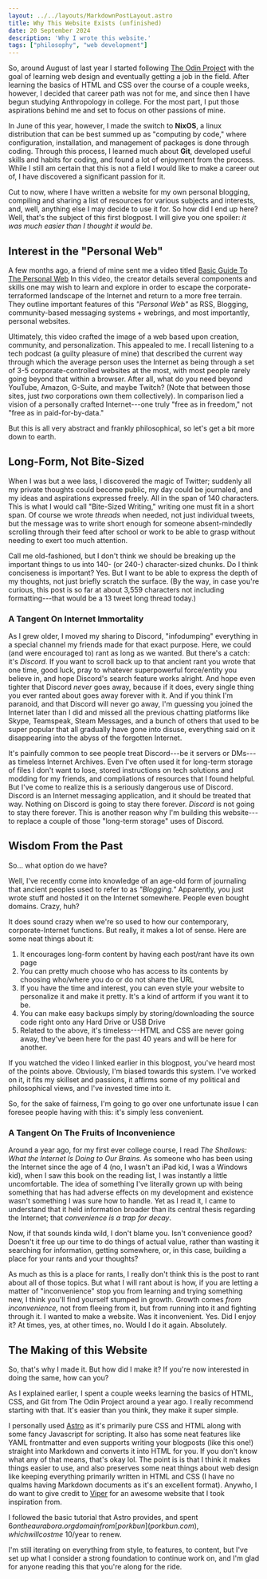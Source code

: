 ```yaml
---
layout: ../../layouts/MarkdownPostLayout.astro
title: Why This Website Exists (unfinished)
date: 20 September 2024
description: 'Why I wrote this website.'
tags: ["philosophy", "web development"]
---
```


So, around August of last year I started following [The Odin Project](https://www.theodinproject.com) with the goal of learning web design and eventually getting a job in the field. After learning the basics of HTML and CSS over the course of a couple weeks, however, I decided that career path was not for me, and since then I have begun studying Anthropology in college. For the most part, I put those aspirations behind me and set to focus on other passions of mine.

In June of this year, however, I made the switch to **NixOS**, a linux distribution that can be best summed up as "computing by code," where configuration, installation, and management of packages is done through coding. Through this process, I learned much about **Git**, developed useful skills and habits for coding, and found a lot of enjoyment from the process. While I still am certain that this is not a field I would like to make a career out of, I have discovered a significant passion for it.

Cut to now, where I have written a website for my own personal blogging, compiling and sharing a list of resources for various subjects and interests, and, well, anything else I may decide to use it for. So how did I end up here? Well, that's the subject of this first blogpost. I will give you one spoiler: *it was much easier than I thought it would be*.

## Interest in the "Personal Web"

A few months ago, a friend of mine sent me a video titled [Basic Guide To The Personal Web](https://youtu.be/zswyWBtF-7Y) In this video, the creator details several components and skills one may wish to learn and explore in order to escape the corporate-terraformed landscape of the Internet and return to a more free terrain. They outline important features of this *"Personal Web"* as RSS, Blogging, community-based messaging systems + webrings, and most importantly, personal websites.

Ultimately, this video crafted the image of a web based upon creation, community, and personalization. This appealed to me. I recall listening to a tech podcast (a guilty pleasure of mine) that described the current way through which the average person uses the Internet as being through a set of 3-5 corporate-controlled websites at the most, with most people rarely going beyond that within a browser. After all, what do you need beyond YouTube, Amazon, G-Suite, and maybe Twitch? (Note that between those sites, just *two* corporations own them collectively). In comparison lied a vision of a personally crafted Internet---one truly "free as in freedom," not "free as in paid-for-by-data."

But this is all very abstract and frankly philosophical, so let's get a bit more down to earth.

## Long-Form, Not Bite-Sized

When I was but a wee lass, I discovered the magic of Twitter; suddenly all my private thoughts could become public, my day could be journaled, and my ideas and aspirations expressed freely. All in the span of 140 characters. This is what I would call "Bite-Sized Writing," writing one must fit in a short span. Of course we wrote *threads* when needed, not just individual tweets, but the message was to write short enough for someone absent-mindedly scrolling through their feed after school or work to be able to grasp without needing to exert too much attention.

Call me old-fashioned, but I don't think we should be breaking up the important things to us into 140- (or 240-) character-sized chunks. Do I think conciseness is important? Yes. But I want to be able to express the depth of my thoughts, not just briefly scratch the surface. (By the way, in case you're curious, this post is so far at about 3,559 characters not including formatting---that would be a 13 tweet long thread today.)

### A Tangent On Internet Immortality

As I grew older, I moved my sharing to Discord, "infodumping" everything in a special channel my friends made for that exact purpose. Here, we could (and were encouraged to) rant as long as we wanted. But there's a catch: it's *Discord.* If you want to scroll back up to that ancient rant you wrote that one time, good luck, pray to whatever superpowerful force/entity you believe in, and hope Discord's search feature works alright. And hope even tighter that Discord *never* goes away, because if it does, every single thing you ever ranted about goes away forever with it. And if you think I'm paranoid, and that Discord will never go away, I'm guessing you joined the Internet later than I did and missed all the previous chatting platforms like Skype, Teamspeak, Steam Messages, and a bunch of others that used to be super popular that all gradually have gone into disuse, everything said on it disappearing into the abyss of the forgotten Internet. 

It's painfully common to see people treat Discord---be it servers or DMs---as timeless Internet Archives. Even I've often used it for long-term storage of files I don't want to lose, stored instructions on tech solutions and modding for my friends, and compliations of resources that I found helpful. But I've come to realize this is a seriously dangerous use of Discord. Discord is an Internet messaging application, and it should be treated that way. Nothing on Discord is going to stay there forever. *Discord* is not going to stay there forever. This is another reason why I'm building this website---to replace a couple of those "long-term storage" uses of Discord. 

## Wisdom From the Past

So... what option do we have? 

Well, I've recently come into knowledge of an age-old form of journaling that ancient peoples used to refer to as *"Blogging."* Apparently, you just wrote stuff and hosted it on the Internet somewhere. People even bought domains. Crazy, huh?

It does sound crazy when we're so used to how our contemporary, corporate-Internet functions. But really, it makes a lot of sense. Here are some neat things about it:

1. It encourages long-form content by having each post/rant have its own page
2. You can pretty much choose who has access to its contents by choosing who/where you do or do not share the URL
3. If you have the time and interest, you can even style your website to personalize it and make it pretty. It's a kind of artform if you want it to be.
4. You can make easy backups simply by storing/downloading the source code right onto any Hard Drive or USB Drive
5. Related to the above, it's timeless---HTML and CSS are never going away, they've been here for the past 40 years and will be here for another. 

If you watched the video I linked earlier in this blogpost, you've heard most of the points above. Obviously, I'm biased towards this system. I've worked on it, it fits my skillset and passions, it affirms some of my political and philosophical views, and I've invested time into it.

So, for the sake of fairness, I'm going to go over one unfortunate issue I can foresee people having with this: it's simply less convenient.

### A Tangent On The Fruits of Inconvenience

Around a year ago, for my first ever college course, I read *The Shallows: What the Internet Is Doing to Our Brains.* As someone who has been using the Internet since the age of 4 (no, I wasn't an iPad kid, I was a Windows kid), when I saw this book on the reading list, I was instantly a little uncomfortable. The idea of something I've literally grown up with being something that has had adverse effects on my development and existence wasn't something I was sure how to handle. Yet as I read it, I came to understand that it held information broader than its central thesis regarding the Internet; that *convenience is a trap for decay*.

Now, if that sounds kinda wild, I don't blame you. Isn't convenience good? Doesn't it free up our time to do things of actual value, rather than wasting it searching for information, getting somewhere, or, in this case, building a place for your rants and your thoughts?

As much as this is a place for rants, I really don't think this is the post to rant about all of those topics. But what I will rant about is how, if you are letting a matter of "inconvenience" stop you from learning and trying something new, I think you'll find yourself stumped in growth. Growth comes *from inconvenience,* not from fleeing from it, but from running into it and fighting through it. I wanted to make a website. Was it inconvenient. Yes. Did I enjoy it? At times, yes, at other times, no. Would I do it again. Absolutely.

## The Making of this Website

So, that's why I made it. But how did I make it? If you're now interested in doing the same, how can you?

As I explained earlier, I spent a couple weeks learning the basics of HTML, CSS, and Git from The Odin Project around a year ago. I really recommend starting with that. It's easier than you think, they make it super simple.

I personally used [Astro](https://astro.build/) as it's primarily pure CSS and HTML along with some fancy Javascript for scripting. It also has some neat features like YAML frontmatter and even supports writing your blogposts (like this one!) straight into Markdown and converts it into HTML for you. If you don't know what any of that means, that's okay lol. The point is is that I think it makes things easier to use, and also preserves some neat things about web design like keeping everything primarily written in HTML and CSS (I have no qualms having Markdown documents as it's an excellent format). Anywho, I do want to give credit to [Viper](ayats.org) for an awesome website that I took inspiration from.

I followed the basic tutorial that Astro provides, and spent $6 on the aurabora.org domain from [porkbun](porkbun.com), which will cost me ~$10/year to renew. 

I'm still iterating on everything from style, to features, to content, but I've set up what I consider a strong foundation to continue work on, and I'm glad for anyone reading this that you're along for the ride.